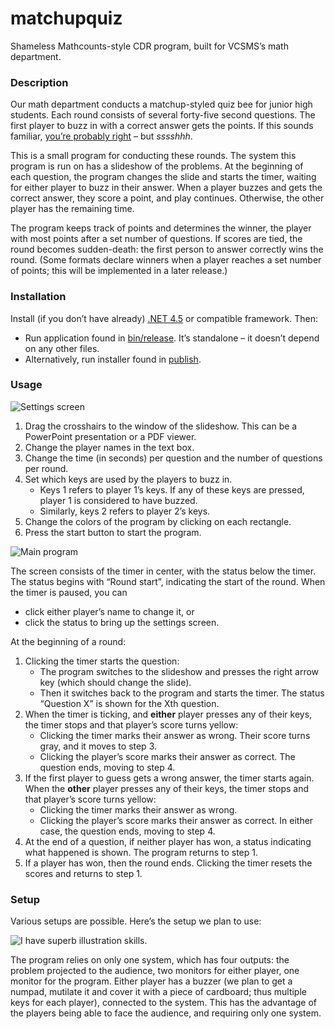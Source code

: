 # matchupquiz
Shameless Mathcounts-style CDR program, built for VCSMS’s math department.

### Description

Our math department conducts a matchup-styled quiz bee for junior high students. Each round consists of several forty-five second questions. The first player to buzz in with a correct answer gets the points. If this sounds familiar, [you’re probably right](https://en.wikipedia.org/wiki/Mathcounts#Countdown_Round) – but *sssshhh*.

This is a small program for conducting these rounds. The system this program is run on has a slideshow of the problems. At the beginning of each question, the program changes the slide and starts the timer, waiting for either player to buzz in their answer. When a player buzzes and gets the correct answer, they score a point, and play continues. Otherwise, the other player has the remaining time.

The program keeps track of points and determines the winner, the player with most points after a set number of questions. If scores are tied, the round becomes sudden-death: the first person to answer correctly wins the round. (Some formats declare winners when a player reaches a set number of points; this will be implemented in a later release.)

### Installation
Install (if you don’t have already) [.NET 4.5](https://www.microsoft.com/en-ph/download/details.aspx?id=30653) or compatible framework. Then:
- Run application found in [bin/release](matchupquiz/bin/Release/matchupquiz.exe). It’s standalone – it doesn’t depend on any other files.
- Alternatively, run installer found in [publish](https://github.com/cjquines/matchupquiz/tree/master/publish).

### Usage

![Settings screen](http://i.imgur.com/ppbmhJG.png)

1. Drag the crosshairs to the window of the slideshow. This can be a PowerPoint presentation or a PDF viewer.
2. Change the player names in the text box.
3. Change the time (in seconds) per question and the number of questions per round.
4. Set which keys are used by the players to buzz in.
    - Keys 1 refers to player 1’s keys. If any of these keys are pressed, player 1 is considered to have buzzed.
    - Similarly, keys 2 refers to player 2’s keys.
5. Change the colors of the program by clicking on each rectangle.
6. Press the start button to start the program.

![Main program](http://i.imgur.com/7F4BSoD.png)

The screen consists of the timer in center, with the status below the timer. The status begins with “Round start”, indicating the start of the round. When the timer is paused, you can
- click either player’s name to change it, or
- click the status to bring up the settings screen.

At the beginning of a round:
1. Clicking the timer starts the question:
    - The program switches to the slideshow and presses the right arrow key (which should change the slide).
    - Then it switches back to the program and starts the timer. The status “Question X” is shown for the Xth question.
2. When the timer is ticking, and **either** player presses any of their keys, the timer stops and that player’s score turns yellow:
    - Clicking the timer marks their answer as wrong. Their score turns gray, and it moves to step 3.
    - Clicking the player’s score marks their answer as correct. The question ends, moving to step 4.
3. If the first player to guess gets a wrong answer, the timer starts again. When the **other** player presses any of their keys, the timer stops and that player’s score turns yellow:
    - Clicking the timer marks their answer as wrong.
    - Clicking the player’s score marks their answer as correct.
In either case, the question ends, moving to step 4.
4. At the end of a question, if neither player has won, a status indicating what happened is shown. The program returns to step 1.
5. If a player has won, then the round ends. Clicking the timer resets the scores and returns to step 1.

### Setup

Various setups are possible. Here’s the setup we plan to use:

![I have superb illustration skills.](http://i.imgur.com/l5I734r.png)

The program relies on only one system, which has four outputs: the problem projected to the audience, two monitors for either player, one monitor for the program. Either player has a buzzer (we plan to get a numpad, mutilate it and cover it with a piece of cardboard; thus multiple keys for each player), connected to the system. This has the advantage of the players being able to face the audience, and requiring only one system.
